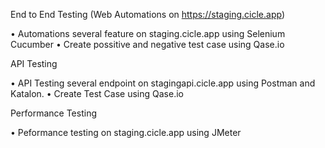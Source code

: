 End to End Testing (Web Automations on https://staging.cicle.app)

•	Automations several feature on staging.cicle.app using Selenium Cucumber
•	Create possitive and negative test case using Qase.io 

API Testing 

•	API Testing several endpoint on stagingapi.cicle.app using Postman and Katalon.
•	Create Test Case using Qase.io

Performance Testing

•	Peformance testing on staging.cicle.app using JMeter
